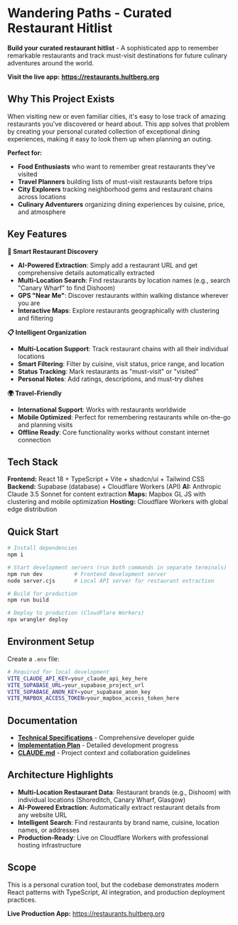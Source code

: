 # Wandering Paths - Curated Restaurant Hitlist

**Build your curated restaurant hitlist** - A sophisticated app to remember remarkable restaurants and track must-visit destinations for future culinary adventures around the world.

**Visit the live app:** **https://restaurants.hultberg.org**

## Why This Project Exists

When visiting new or even familiar cities, it's easy to lose track of amazing restaurants you've discovered or heard about. This app solves that problem by creating your personal curated collection of exceptional dining experiences, making it easy to look them up when planning an outing.

**Perfect for:**
- **Food Enthusiasts** who want to remember great restaurants they've visited
- **Travel Planners** building lists of must-visit restaurants before trips
- **City Explorers** tracking neighborhood gems and restaurant chains across locations
- **Culinary Adventurers** organizing dining experiences by cuisine, price, and atmosphere

## Key Features

**🎯 Smart Restaurant Discovery**
- **AI-Powered Extraction**: Simply add a restaurant URL and get comprehensive details automatically extracted
- **Multi-Location Search**: Find restaurants by location names (e.g., search "Canary Wharf" to find Dishoom)
- **GPS "Near Me"**: Discover restaurants within walking distance wherever you are
- **Interactive Maps**: Explore restaurants geographically with clustering and filtering

**📋 Intelligent Organization**
- **Multi-Location Support**: Track restaurant chains with all their individual locations
- **Smart Filtering**: Filter by cuisine, visit status, price range, and location
- **Status Tracking**: Mark restaurants as "must-visit" or "visited"
- **Personal Notes**: Add ratings, descriptions, and must-try dishes

**🌍 Travel-Friendly**
- **International Support**: Works with restaurants worldwide
- **Mobile Optimized**: Perfect for remembering restaurants while on-the-go and planning visits
- **Offline Ready**: Core functionality works without constant internet connection

## Tech Stack

**Frontend:** React 18 + TypeScript + Vite + shadcn/ui + Tailwind CSS
**Backend:** Supabase (database) + Cloudflare Workers (API)
**AI:** Anthropic Claude 3.5 Sonnet for content extraction
**Maps:** Mapbox GL JS with clustering and mobile optimization
**Hosting:** Cloudflare Workers with global edge distribution

## Quick Start

```bash
# Install dependencies
npm i

# Start development servers (run both commands in separate terminals)
npm run dev          # Frontend development server
node server.cjs      # Local API server for restaurant extraction

# Build for production
npm run build

# Deploy to production (CloudFlare Workers)
npx wrangler deploy
```

## Environment Setup

Create a `.env` file:

```bash
# Required for local development
VITE_CLAUDE_API_KEY=your_claude_api_key_here
VITE_SUPABASE_URL=your_supabase_project_url
VITE_SUPABASE_ANON_KEY=your_supabase_anon_key
VITE_MAPBOX_ACCESS_TOKEN=your_mapbox_access_token_here
```

## Documentation

- **[Technical Specifications](SPECIFICATIONS/technical_specifications.md)** - Comprehensive developer guide
- **[Implementation Plan](SPECIFICATIONS/implementation_plan.md)** - Detailed development progress
- **[CLAUDE.md](CLAUDE.md)** - Project context and collaboration guidelines

## Architecture Highlights

- **Multi-Location Restaurant Data**: Restaurant brands (e.g., Dishoom) with individual locations (Shoreditch, Canary Wharf, Glasgow)
- **AI-Powered Extraction**: Automatically extract restaurant details from any website URL
- **Intelligent Search**: Find restaurants by brand name, cuisine, location names, or addresses
- **Production-Ready**: Live on Cloudflare Workers with professional hosting infrastructure

## Scope

This is a personal curation tool, but the codebase demonstrates modern React patterns with TypeScript, AI integration, and production deployment practices.

**Live Production App:** https://restaurants.hultberg.org
